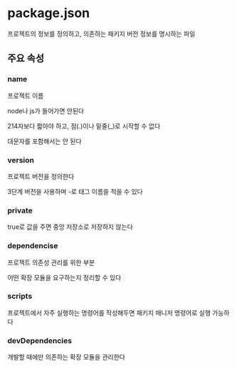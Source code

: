 # package.json

프로젝트의 정보를 정의하고, 의존하는 패키지 버전 정보를 명시하는 파일

## 주요 속성

### name

프로젝트 이름

node나 js가 들어가면 안된다

214자보다 짧아야 하고, 점(.)이나 밑줄(_)로 시작할 수 없다

대문자를 포함해서는 안 된다

### version

프로젝트 버전을 정의한다

3단계 버전을 사용하며 -로 태그 이름을 적을 수 있다

### private

true로 값을 주면 중앙 저장소로 저장하지 않는다

### dependencise

프로젝트 의존성 관리를 위한 부분

어떤 확장 모듈을 요구하는지 정리할 수 있다

### scripts

프로젝트에서 자주 실행하는 명령어를 작성해두면 패키지 매니저 명령어로 실행 가능하다

### devDependencies

개발할 때에만 의존하는 확장 모듈을 관리한다
